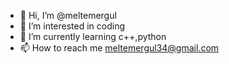 - 👋 Hi, I’m @meltemergul
- 👀 I’m interested in coding
- 🌱 I’m currently learning c++,python
- 📫 How to reach me meltemergul34@gmail.com
